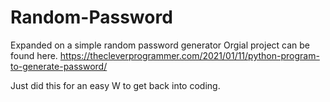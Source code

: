 # Random-Password
Expanded on a simple random password generator 
Orgial project can be found here. https://thecleverprogrammer.com/2021/01/11/python-program-to-generate-password/

Just did this for an easy W to get back into coding.
